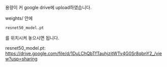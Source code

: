 용량이 커 google drive에 upload하였습니다.

weights/ 안에  
```
resnet50_model.pt  
```
를 위치시켜 놓으시면 됩니다.  

resnet50_model.pt: https://drive.google.com/file/d/1DuLChQbTfTauhjzjtWTv4G0Sr8qbnY2_/view?usp=sharing
